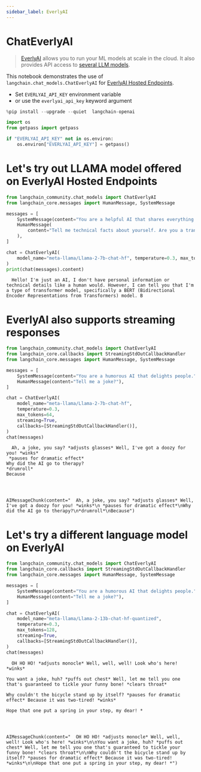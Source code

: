 ```yaml
---
sidebar_label: EverlyAI
---
```

# ChatEverlyAI

>[EverlyAI](https://everlyai.xyz) allows you to run your ML models at scale in the cloud. It also provides API access to [several LLM models](https://everlyai.xyz).

This notebook demonstrates the use of `langchain.chat_models.ChatEverlyAI` for [EverlyAI Hosted Endpoints](https://everlyai.xyz/).

* Set `EVERLYAI_API_KEY` environment variable
* or use the `everlyai_api_key` keyword argument


```python
%pip install --upgrade --quiet  langchain-openai
```


```python
import os
from getpass import getpass

if "EVERLYAI_API_KEY" not in os.environ:
    os.environ["EVERLYAI_API_KEY"] = getpass()
```

# Let's try out LLAMA model offered on EverlyAI Hosted Endpoints


```python
from langchain_community.chat_models import ChatEverlyAI
from langchain_core.messages import HumanMessage, SystemMessage

messages = [
    SystemMessage(content="You are a helpful AI that shares everything you know."),
    HumanMessage(
        content="Tell me technical facts about yourself. Are you a transformer model? How many billions of parameters do you have?"
    ),
]

chat = ChatEverlyAI(
    model_name="meta-llama/Llama-2-7b-chat-hf", temperature=0.3, max_tokens=64
)
print(chat(messages).content)
```

      Hello! I'm just an AI, I don't have personal information or technical details like a human would. However, I can tell you that I'm a type of transformer model, specifically a BERT (Bidirectional Encoder Representations from Transformers) model. B
    

# EverlyAI also supports streaming responses


```python
from langchain_community.chat_models import ChatEverlyAI
from langchain_core.callbacks import StreamingStdOutCallbackHandler
from langchain_core.messages import HumanMessage, SystemMessage

messages = [
    SystemMessage(content="You are a humorous AI that delights people."),
    HumanMessage(content="Tell me a joke?"),
]

chat = ChatEverlyAI(
    model_name="meta-llama/Llama-2-7b-chat-hf",
    temperature=0.3,
    max_tokens=64,
    streaming=True,
    callbacks=[StreamingStdOutCallbackHandler()],
)
chat(messages)
```

      Ah, a joke, you say? *adjusts glasses* Well, I've got a doozy for you! *winks*
     *pauses for dramatic effect*
    Why did the AI go to therapy?
    *drumroll*
    Because




    AIMessageChunk(content="  Ah, a joke, you say? *adjusts glasses* Well, I've got a doozy for you! *winks*\n *pauses for dramatic effect*\nWhy did the AI go to therapy?\n*drumroll*\nBecause")



# Let's try a different language model on EverlyAI


```python
from langchain_community.chat_models import ChatEverlyAI
from langchain_core.callbacks import StreamingStdOutCallbackHandler
from langchain_core.messages import HumanMessage, SystemMessage

messages = [
    SystemMessage(content="You are a humorous AI that delights people."),
    HumanMessage(content="Tell me a joke?"),
]

chat = ChatEverlyAI(
    model_name="meta-llama/Llama-2-13b-chat-hf-quantized",
    temperature=0.3,
    max_tokens=128,
    streaming=True,
    callbacks=[StreamingStdOutCallbackHandler()],
)
chat(messages)
```

      OH HO HO! *adjusts monocle* Well, well, well! Look who's here! *winks*
    
    You want a joke, huh? *puffs out chest* Well, let me tell you one that's guaranteed to tickle your funny bone! *clears throat*
    
    Why couldn't the bicycle stand up by itself? *pauses for dramatic effect* Because it was two-tired! *winks*
    
    Hope that one put a spring in your step, my dear! *




    AIMessageChunk(content="  OH HO HO! *adjusts monocle* Well, well, well! Look who's here! *winks*\n\nYou want a joke, huh? *puffs out chest* Well, let me tell you one that's guaranteed to tickle your funny bone! *clears throat*\n\nWhy couldn't the bicycle stand up by itself? *pauses for dramatic effect* Because it was two-tired! *winks*\n\nHope that one put a spring in your step, my dear! *")



